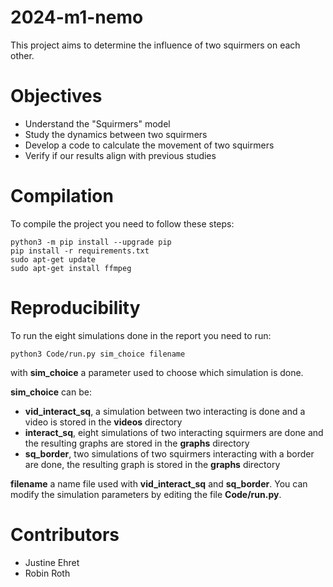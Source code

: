 # 2024-m1-nemo
This project aims to determine the influence of two squirmers on each other.

# Objectives
- Understand the "Squirmers" model
- Study the dynamics between two squirmers
- Develop a code to calculate the movement of two squirmers
- Verify if our results align with previous studies

# Compilation
To compile the project you need to follow these steps:
```
python3 -m pip install --upgrade pip
pip install -r requirements.txt
sudo apt-get update
sudo apt-get install ffmpeg
```

# Reproducibility
To run the eight simulations done in the report you need to run:
```
python3 Code/run.py sim_choice filename
```
with **sim_choice** a parameter used to choose which simulation is done.

**sim_choice** can be:
- **vid_interact_sq**, a simulation between two interacting is done and a video is stored in the **videos** directory
- **interact_sq**, eight simulations of two interacting squirmers are done and the resulting graphs are stored in the **graphs** directory
- **sq_border**, two simulations of two squirmers interacting with a border are done, the resulting graph is stored in the **graphs** directory

**filename** a name file used with **vid_interact_sq** and **sq_border**.
You can modify the simulation parameters by editing the file **Code/run.py**.

# Contributors
- Justine Ehret
- Robin Roth
